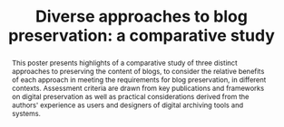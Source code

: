 ---
abstract: This poster presents highlights of a comparative study of three distinct
  approaches to preserving the content of blogs, to consider the relative benefits
  of each approach in meeting the requirements for blog preservation, in different
  contexts. Assessment criteria are drawn from key publications and frameworks on
  digital preservation as well as practical considerations derived from the authors'
  experience as users and designers of digital archiving tools and systems.
creators:
- M. Davis, Richard
- Pinsent, Edward
- Arango-Docio, Silvia
date: null
document_url: https://services.phaidra.univie.ac.at/api/object/o:378035/download
grand_parent: iPRES
institutions: []
keywords:
- digital preservation
- digital curation
- designated community
- authenticity
- intellectual entity
- archive
- web archive
- blog
- weblog
- lisbon
landing_page_url: https://phaidra.univie.ac.at/o:378035
language: eng
layout: publication
license: CC BY-SA 2.0 AT
notes_url: null
parent: iPRES 2013
presentation_url: null
publication_type: poster
size: 240252
source_name: iPRES
title: 'Diverse approaches to blog preservation: a comparative study'
year: 2013
---
